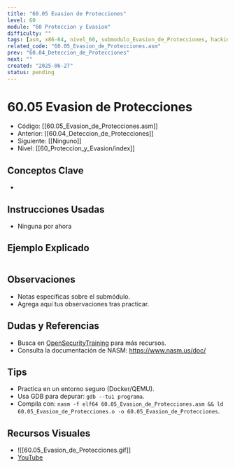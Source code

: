 ```yaml
---
title: "60.05 Evasion de Protecciones"
level: 60
module: "60 Proteccion y Evasion"
difficulty: ""
tags: [asm, x86-64, nivel_60, submodulo_Evasion_de_Protecciones, hacking]
related_code: "60.05_Evasion_de_Protecciones.asm"
prev: "60.04_Deteccion_de_Protecciones"
next: ""
created: "2025-06-27"
status: pending
---
```


# 60.05 Evasion de Protecciones

- Código: [[60.05_Evasion_de_Protecciones.asm]]  
- Anterior: [[60.04_Deteccion_de_Protecciones]]  
- Siguiente: [[Ninguno]]  
- Nivel: [[60_Proteccion_y_Evasion/index]]  

## Conceptos Clave
- 

## Instrucciones Usadas
- Ninguna por ahora

## Ejemplo Explicado
```asm

```

## Observaciones
- Notas específicas sobre el submódulo.
- Agrega aquí tus observaciones tras practicar.

## Dudas y Referencias
- Busca en [OpenSecurityTraining](https://opensecuritytraining.info/) para más recursos.
- Consulta la documentación de NASM: https://www.nasm.us/doc/

## Tips
- Practica en un entorno seguro (Docker/QEMU).
- Usa GDB para depurar: `gdb --tui programa`.
- Compila con: `nasm -f elf64 60.05_Evasion_de_Protecciones.asm && ld 60.05_Evasion_de_Protecciones.o -o 60.05_Evasion_de_Protecciones`.

## Recursos Visuales
- ![[60.05_Evasion_de_Protecciones.gif]]  
- [YouTube](https://youtube.com/placeholder)
